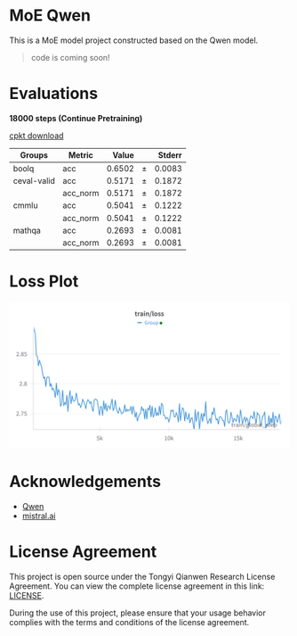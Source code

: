 # MoE Qwen

This is a MoE model project constructed based on the Qwen model. 

> code is coming soon!

# Evaluations

**18000 steps (Continue Pretraining)**

[cpkt download](https://huggingface.co/chestnutlzj/Qwen-4x1.8B-pretrain-18000-ckpt)

|  Groups   | Metric |Value |   |Stderr|
|-----------|--------|-----:|---|-----:|
|boolq      |acc     |0.6502|±  |0.0083|
|ceval-valid|acc     |0.5171|±  |0.1872|
|           |acc_norm|0.5171|±  |0.1872|
|cmmlu      |acc     |0.5041|±  |0.1222|
|           |acc_norm|0.5041|±  |0.1222|
|mathqa     |acc     |0.2693|±  |0.0081|
|           |acc_norm|0.2693|±  |0.0081|

# Loss Plot

![](assets/loss_plot.png)


# Acknowledgements

+ [Qwen](https://github.com/QwenLM/Qwen)
+ [mistral.ai](https://mistral.ai)

# License Agreement

This project is open source under the Tongyi Qianwen Research License Agreement. You can view the complete license agreement in this link: [LICENSE](https://github.com/QwenLM/Qwen/blob/main/Tongyi%20Qianwen%20RESEARCH%20LICENSE%20AGREEMENT).

During the use of this project, please ensure that your usage behavior complies with the terms and conditions of the license agreement.
